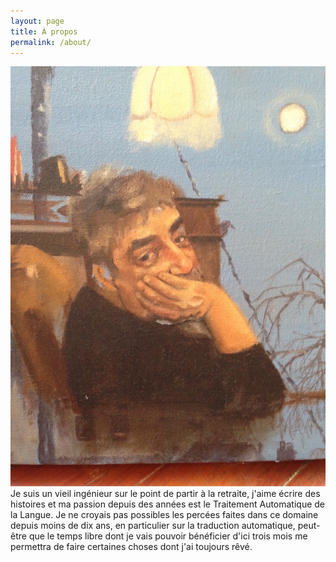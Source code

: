 ```yaml
---
layout: page
title: À propos
permalink: /about/
---
```

![](https://raw.githubusercontent.com/mauceri/mauceri.github.io/master/images/kikibylolo.jpg)
Je suis un vieil ingénieur sur le point de partir à la retraite, j'aime écrire des histoires et ma passion depuis des années est le Traitement Automatique de la Langue. Je ne croyais pas possibles les percées faites dans ce domaine depuis moins de dix ans, en particulier sur la traduction automatique, peut-être que le temps libre dont je vais pouvoir bénéficier d'ici trois mois me permettra de faire certaines choses dont j'ai toujours rêvé.

